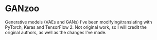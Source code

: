 # GANzoo
Generative models (VAEs and GANs) I've been modifying/translating with PyTorch, Keras and TensorFlow 2. Not original work, so I will credit the original authors, as well as the changes I've made.
